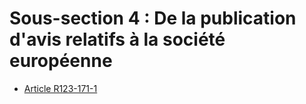 # Sous-section 4 : De la publication d'avis relatifs à la société européenne

- [Article R123-171-1](article-r123-171-1.md)

